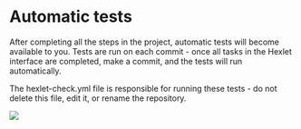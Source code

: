 # Automatic tests

After completing all the steps in the project, automatic tests will become available to you. Tests are run on each commit - once all tasks in the Hexlet interface are completed, make a commit, and the tests will run automatically.

The hexlet-check.yml file is responsible for running these tests - do not delete this file, edit it, or rename the repository.


<a href="https://codeclimate.com/github/BlackYoshi491/frontend-project-44/maintainability"><img src="https://api.codeclimate.com/v1/badges/ef5e125a2b3e1644e11d/maintainability" /></a>
